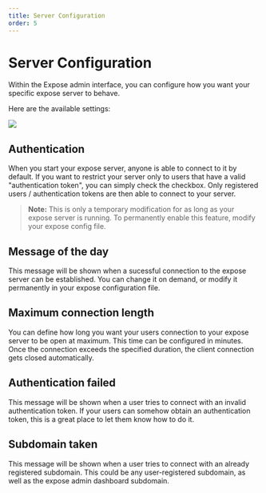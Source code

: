 ```yaml
---
title: Server Configuration
order: 5
---
```


# Server Configuration

Within the Expose admin interface, you can configure how you want your specific expose server to behave.

Here are the available settings:

![](/img/expose_settings.png)

## Authentication

When you start your expose server, anyone is able to connect to it by default. If you want to restrict your server only to users that have a valid "authentication token", you can simply check the checkbox. Only registered users / authentication tokens are then able to connect to your server.

> **Note:** This is only a temporary modification for as long as your expose server is running. To permanently enable this feature, modify your expose config file.

## Message of the day

This message will be shown when a sucessful connection to the expose server can be established. You can change it on demand, or modify it permanently in your expose configuration file.

## Maximum connection length

You can define how long you want your users connection to your expose server to be open at maximum. This time can be configured in minutes. Once the connection exceeds the specified duration, the client connection gets closed automatically.

## Authentication failed

This message will be shown when a user tries to connect with an invalid authentication token. If your users can somehow obtain an authentication token, this is a great place to let them know how to do it.

## Subdomain taken

This message will be shown when a user tries to connect with an already registered subdomain. This could be any user-registered subdomain, as well as the expose admin dashboard subdomain.